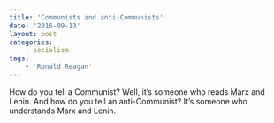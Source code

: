 ```yaml
---
title: 'Communists and anti-Communists'
date: '2016-09-13'
layout: post
categories:
    - socialism
tags:
    - 'Ronald Reagan'
---
```


How do you tell a Communist? Well, it’s someone who reads Marx and Lenin. And how do you tell an anti-Communist? It’s someone who understands Marx and Lenin.